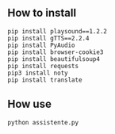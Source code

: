 ## How to install

```
pip install playsound==1.2.2
pip install gTTS==2.2.4
pip install PyAudio
pip install browser-cookie3
pip install beautifulsoup4
pip install requests
pip3 install noty
pip install translate
```
## How use
```
python assistente.py
```
